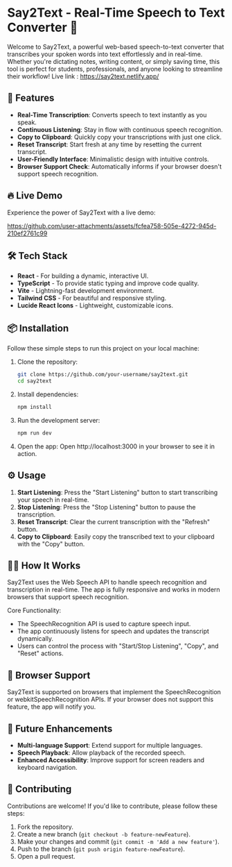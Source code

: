 # Say2Text - Real-Time Speech to Text Converter 🎤

Welcome to Say2Text, a powerful web-based speech-to-text converter that transcribes your spoken words into text effortlessly and in real-time. Whether you're dictating notes, writing content, or simply saving time, this tool is perfect for students, professionals, and anyone looking to streamline their workflow!
Live link : https://say2text.netlify.app/

## 🚀 Features

- **Real-Time Transcription**: Converts speech to text instantly as you speak.
- **Continuous Listening**: Stay in flow with continuous speech recognition.
- **Copy to Clipboard**: Quickly copy your transcriptions with just one click.
- **Reset Transcript**: Start fresh at any time by resetting the current transcript.
- **User-Friendly Interface**: Minimalistic design with intuitive controls.
- **Browser Support Check**: Automatically informs if your browser doesn't support speech recognition.

## 🔥 Live Demo

Experience the power of Say2Text with a live demo:

https://github.com/user-attachments/assets/fcfea758-505e-4272-945d-210ef2761c99


## 🛠️ Tech Stack

- **React** - For building a dynamic, interactive UI.
- **TypeScript** - To provide static typing and improve code quality.
- **Vite** - Lightning-fast development environment.
- **Tailwind CSS** - For beautiful and responsive styling.
- **Lucide React Icons** - Lightweight, customizable icons.

## 📦 Installation

Follow these simple steps to run this project on your local machine:

1. Clone the repository:

   ```bash
   git clone https://github.com/your-username/say2text.git
   cd say2text
   ```

2. Install dependencies:

   ```bash
   npm install
   ```

3. Run the development server:

   ```bash
   npm run dev
   ```

4. Open the app: Open http://localhost:3000 in your browser to see it in action.

## ⚙️ Usage

1. **Start Listening**: Press the "Start Listening" button to start transcribing your speech in real-time.
2. **Stop Listening**: Press the "Stop Listening" button to pause the transcription.
3. **Reset Transcript**: Clear the current transcription with the "Refresh" button.
4. **Copy to Clipboard**: Easily copy the transcribed text to your clipboard with the "Copy" button.



## 👩‍💻 How It Works

Say2Text uses the Web Speech API to handle speech recognition and transcription in real-time. The app is fully responsive and works in modern browsers that support speech recognition.

Core Functionality:
- The SpeechRecognition API is used to capture speech input.
- The app continuously listens for speech and updates the transcript dynamically.
- Users can control the process with "Start/Stop Listening", "Copy", and "Reset" actions.

## 📄 Browser Support

Say2Text is supported on browsers that implement the SpeechRecognition or webkitSpeechRecognition APIs. If your browser does not support this feature, the app will notify you.

## 🌟 Future Enhancements

- **Multi-language Support**: Extend support for multiple languages.
- **Speech Playback**: Allow playback of the recorded speech.
- **Enhanced Accessibility**: Improve support for screen readers and keyboard navigation.

## 🙌 Contributing

Contributions are welcome! If you'd like to contribute, please follow these steps:

1. Fork the repository.
2. Create a new branch (`git checkout -b feature-newFeature`).
3. Make your changes and commit (`git commit -m 'Add a new feature'`).
4. Push to the branch (`git push origin feature-newFeature`).
5. Open a pull request.
